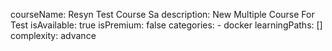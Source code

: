 courseName: Resyn Test Course Sa
description: New Multiple Course For Test
isAvailable: true
isPremium: false
categories: 
    - docker
learningPaths: []
complexity: advance
